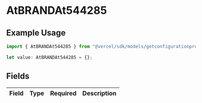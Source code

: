 # AtBRANDAt544285

## Example Usage

```typescript
import { AtBRANDAt544285 } from "@vercel/sdk/models/getconfigurationproductsop.js";

let value: AtBRANDAt544285 = {};
```

## Fields

| Field       | Type        | Required    | Description |
| ----------- | ----------- | ----------- | ----------- |